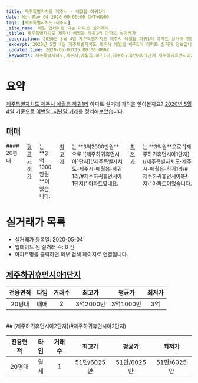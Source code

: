 ```yaml
---
title: 제주특별자치도 제주시 - 애월읍 하귀1리
date: Mon May 04 2020 00:00:00 GMT+0900
tags: [제주특별자치도-제주시]
_site_name: 매일 업데이트 되는 아파트 실거래가
_title: 제주특별자치도 제주시 애월읍 하귀1리 아파트 실거래가
_description: 2020년 5월 4일 제주특별자치도 제주시 애월읍 하귀1리 아파트 실거래 정보입니다. 2건 아파트 정보가 있습니다.
_excerpt: 2020년 5월 4일 제주특별자치도 제주시 애월읍 하귀1리 아파트 실거래 정보입니다. 2건 아파트 정보가 있습니다.
_updated_time: 2020-05-03T15:00:00.000Z
_keywords: 제주특별자치도,제주시,애월읍,하귀1리,제주하귀휴먼시아1단지,제주하귀휴먼시아2단지
---
```





# 요약
<ins>제주특별자치도 제주시 애월읍 하귀1리</ins> 아파트 실거래 가격을 알아볼까요? <ins>2020년 5월 4일</ins> 기준으로 <ins>이번달, 지난달 거래</ins>를 정리해보았습니다.

## 매매
<div class="container">
<div class="twelve columns" markdown="1">
#### 20평대
<ins>평균 거래가</ins>는 **3억1000만원**이었습니다. <ins>최고가</ins>는 **3억2000만원**으로 '[제주하귀휴먼시아1단지](/제주특별자치도-제주시-애월읍-하귀1리/#제주하귀휴먼시아1단지)' 아파트였네요. <ins>최저가</ins>는 **3억원**으로 '[제주하귀휴먼시아1단지](/제주특별자치도-제주시-애월읍-하귀1리/#제주하귀휴먼시아1단지)' 아파트이었습니다.
</div>
</div>



# 실거래가 목록
- 실거래가 등록일: 2020-05-04
- 업데이트 된 실거래 수: 0 건
- 아파트명을 클릭하면 외부 검색 페이지로 연결됩니다.

## [제주하귀휴먼시아1단지](#제주하귀휴먼시아1단지)

|전용면적|타입|거래수|최고가|평균가|최저가|
|:---:|:---:|:---:|:---:|:---:|:---:|
|20평대|<span class="deal-type-1">매매</span>|2|3억2000만|3억1000만|3억|

<br/>
## [제주하귀휴먼시아2단지](#제주하귀휴먼시아2단지)

|전용면적|타입|거래수|최고가|평균가|최저가|
|:---:|:---:|:---:|:---:|:---:|:---:|
|20평대|<span class="deal-type-3">월세</span>|1|51만/6025만|51만/6025만|51만/6025만|

<br/>



